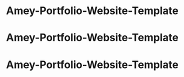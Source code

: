 # Amey-Portfolio-Website-Template
# Amey-Portfolio-Website-Template
# Amey-Portfolio-Website-Template

